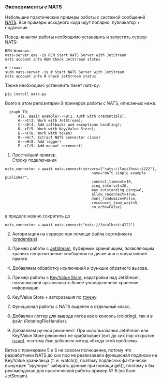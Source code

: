### Эксперименты с NATS

Небольшие практические примеры работы с системой сообщений [NATS](https://nats.io/). Все примеры исходного кода идут попарно, публикатор + подписчик.  

Перед началом работы необходимо [установить](https://nats.io/download/) и запустить сервер NATS:
```
REM Windows:
nats-server.exe -js REM Start NATS Server with JetStream
nats account info REM Check JetStream status
```
```
# Linux:
sudo nats-server -js # Start NATS Server with JetStream
nats account info # Check JetStream status
```

Также необходимо установить пакет _nats-py_:
```
pip install nats-py
```

Всего в этом репозитарии 9 примеров работы с NATS, описанных ниже.
```mermaid
  graph TD;
      A(1. Basic example)-->B(2. Auth with credentials);
      A-->C(3. Work with JetStream);
      C-->D(4. Add callbacks and exceptions handling);
      D-->E(5. Work with Key/Value Store);
      E-->F(6. Work with token)
      D-->G(7. Extract NATS connector class)
      G-->H(8. Add logger)
      E-->I(9. Add manual reconnect)
```

1. Простейший пример.  
Строку подключения
```
nats_connector = await nats.connect(servers=["nats://localhost:4222"],
                                        name="NATS simple example publisher",
                                        connect_timeout=10,
                                        ping_interval=20,
                                        max_outstanding_pings=6,
                                        allow_reconnect=True,
                                        dont_randomize=False,
                                        reconnect_time_wait=5,
                                        no_echo=False)
```
в пределе можно сократить до
```
nats_connector = await nats.connect("nats://localhost:4222")
```
  
2. Авторизация на сервере при помощи файла сертификата ([credentials](https://docs.nats.io/using-nats/developer/connecting/creds)).

3. Пример работы с [JetStream](https://docs.nats.io/nats-concepts/jetstream), буферным хранилищем, позволяющим хранить непрочитанные сообщения на диске или в оперативной памяти.

4. Добавляем обработку исключений и функции обратного вызова.

5. Пример работы с [Key/Value Store](https://docs.nats.io/using-nats/developer/develop_jetstream/kv), надстройки над JetStream, позволяющей организовать более упорядоченное хранение информации.

6. Key/Value Store + авторизация по [токену](https://docs.nats.io/running-a-nats-service/configuration/securing_nats/auth_intro/tokens).

7. Функционал работы с NATS выделен в отдельный класс.

8. Добавлен логгер для вывода логов как в консоль (colorlog), так и в файл (RotatingFileHandler).

9. Добавляем ручной реконнект. При использовании JetStream или Key/Value Store реконнект не срабатывает (вот до сих пор открытое [issue](https://github.com/nats-io/nats.net/issues/551)), поэтому был добавлен метод обхода этой проблемы.

Ветка с примерами 5 и 6 не совсем полноценна, потому что разработчики NATS до сих пор не реализовали функционал подписки на Key/Value хранилища (т. н. watch()), поэтому подписчик фактически вынужден "вручную" забирать данные при помощи get(), поэтому я бы рекомендовал для практической работы пример № 8 (на базе JetStream).